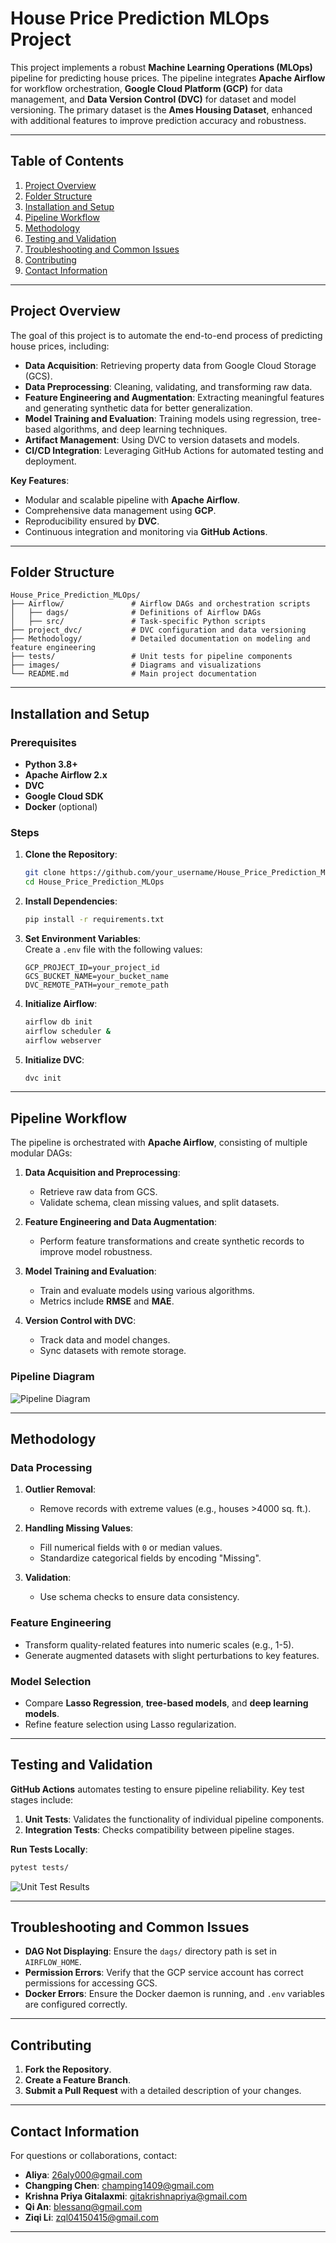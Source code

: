 
# House Price Prediction MLOps Project

This project implements a robust **Machine Learning Operations (MLOps)** pipeline for predicting house prices. The pipeline integrates **Apache Airflow** for workflow orchestration, **Google Cloud Platform (GCP)** for data management, and **Data Version Control (DVC)** for dataset and model versioning. The primary dataset is the **Ames Housing Dataset**, enhanced with additional features to improve prediction accuracy and robustness.

---

## Table of Contents

1. [Project Overview](#project-overview)  
2. [Folder Structure](#folder-structure)  
3. [Installation and Setup](#installation-and-setup)  
4. [Pipeline Workflow](#pipeline-workflow)  
5. [Methodology](#methodology)  
6. [Testing and Validation](#testing-and-validation)  
7. [Troubleshooting and Common Issues](#troubleshooting-and-common-issues)  
8. [Contributing](#contributing)  
9. [Contact Information](#contact-information)  

---

## Project Overview

The goal of this project is to automate the end-to-end process of predicting house prices, including:

- **Data Acquisition**: Retrieving property data from Google Cloud Storage (GCS).  
- **Data Preprocessing**: Cleaning, validating, and transforming raw data.  
- **Feature Engineering and Augmentation**: Extracting meaningful features and generating synthetic data for better generalization.  
- **Model Training and Evaluation**: Training models using regression, tree-based algorithms, and deep learning techniques.  
- **Artifact Management**: Using DVC to version datasets and models.  
- **CI/CD Integration**: Leveraging GitHub Actions for automated testing and deployment.

**Key Features**:  
- Modular and scalable pipeline with **Apache Airflow**.  
- Comprehensive data management using **GCP**.  
- Reproducibility ensured by **DVC**.  
- Continuous integration and monitoring via **GitHub Actions**.

---

## Folder Structure

```plaintext
House_Price_Prediction_MLOps/
├── Airflow/               # Airflow DAGs and orchestration scripts
│   ├── dags/              # Definitions of Airflow DAGs
│   ├── src/               # Task-specific Python scripts
├── project_dvc/           # DVC configuration and data versioning
├── Methodology/           # Detailed documentation on modeling and feature engineering
├── tests/                 # Unit tests for pipeline components
├── images/                # Diagrams and visualizations
└── README.md              # Main project documentation
```

---

## Installation and Setup

### Prerequisites

- **Python 3.8+**  
- **Apache Airflow 2.x**  
- **DVC**  
- **Google Cloud SDK**  
- **Docker** (optional)

### Steps

1. **Clone the Repository**:  
    ```bash
    git clone https://github.com/your_username/House_Price_Prediction_MLOps.git
    cd House_Price_Prediction_MLOps
    ```

2. **Install Dependencies**:  
    ```bash
    pip install -r requirements.txt
    ```

3. **Set Environment Variables**:  
    Create a `.env` file with the following values:
    ```plaintext
    GCP_PROJECT_ID=your_project_id
    GCS_BUCKET_NAME=your_bucket_name
    DVC_REMOTE_PATH=your_remote_path
    ```

4. **Initialize Airflow**:  
    ```bash
    airflow db init
    airflow scheduler &
    airflow webserver
    ```

5. **Initialize DVC**:  
    ```bash
    dvc init
    ```

---

## Pipeline Workflow

The pipeline is orchestrated with **Apache Airflow**, consisting of multiple modular DAGs:

1. **Data Acquisition and Preprocessing**:
   - Retrieve raw data from GCS.
   - Validate schema, clean missing values, and split datasets.

2. **Feature Engineering and Data Augmentation**:
   - Perform feature transformations and create synthetic records to improve model robustness.

3. **Model Training and Evaluation**:
   - Train and evaluate models using various algorithms.
   - Metrics include **RMSE** and **MAE**.

4. **Version Control with DVC**:
   - Track data and model changes.
   - Sync datasets with remote storage.

### Pipeline Diagram

![Pipeline Diagram](https://github.com/user-attachments/assets/55121bb8-6b69-4101-ba7b-37ae5d89cab9)

---

## Methodology

### Data Processing

1. **Outlier Removal**:
   - Remove records with extreme values (e.g., houses >4000 sq. ft.).

2. **Handling Missing Values**:
   - Fill numerical fields with `0` or median values.
   - Standardize categorical fields by encoding "Missing".

3. **Validation**:
   - Use schema checks to ensure data consistency.

### Feature Engineering

- Transform quality-related features into numeric scales (e.g., 1-5).  
- Generate augmented datasets with slight perturbations to key features.

### Model Selection

- Compare **Lasso Regression**, **tree-based models**, and **deep learning models**.  
- Refine feature selection using Lasso regularization.

---

## Testing and Validation

**GitHub Actions** automates testing to ensure pipeline reliability. Key test stages include:

1. **Unit Tests**: Validates the functionality of individual pipeline components.  
2. **Integration Tests**: Checks compatibility between pipeline stages.

**Run Tests Locally**:  
```bash
pytest tests/
```

![Unit Test Results](https://github.com/user-attachments/assets/74c31c68-e3ad-4c8e-ac46-17482e6718f7)

---

## Troubleshooting and Common Issues

- **DAG Not Displaying**: Ensure the `dags/` directory path is set in `AIRFLOW_HOME`.  
- **Permission Errors**: Verify that the GCP service account has correct permissions for accessing GCS.  
- **Docker Errors**: Ensure the Docker daemon is running, and `.env` variables are configured correctly.

---

## Contributing

1. **Fork the Repository**.  
2. **Create a Feature Branch**.  
3. **Submit a Pull Request** with a detailed description of your changes.

---

## Contact Information

For questions or collaborations, contact:  

- **Aliya**: [26aly000@gmail.com](mailto:26aly000@gmail.com)  
- **Changping Chen**: [champing1409@gmail.com](mailto:champing1409@gmail.com)  
- **Krishna Priya Gitalaxmi**: [gitakrishnapriya@gmail.com](mailto:gitakrishnapriya@gmail.com)  
- **Qi An**: [blessanq@gmail.com](mailto:blessanq@gmail.com)  
- **Ziqi Li**: [zql04150415@gmail.com](mailto:zql04150415@gmail.com)

---
